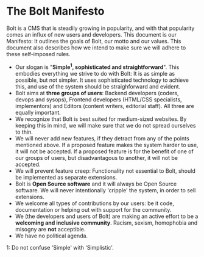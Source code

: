 
The Bolt Manifesto
==================

Bolt is a CMS that is steadily growing in popularity, and with that
popularity comes an influx of new users and developers. This document is
our Manifesto: It outlines the goals of Bolt, our motto and our values.
This document also describes how we intend to make sure we will adhere to
these self-imposed rules.

- Our slogan is "**Simple<sup>1</sup>, sophisticated and straightforward**". 
  This embodies everything we strive to do with Bolt: It is as simple as
  possible, but not simpler. It uses sophisticated technology to achieve
  this, and use of the system should be straighforward and evident.
- Bolt aims at **three groups of users**: Backend developers (coders,
  devops and sysops), Frontend developers (HTML/CSS specialists,
  implementors) and Editors (content writers, editorial staff). All three
  are equally important.
- We recognize that Bolt is best suited for medium-sized websites. By
  keeping this in mind, we will make sure that we do not spread ourselves
  to thin.
- We will never add new features, if they detract from any of the points
  mentioned above. If a proposed feature makes the system harder to use,
  it will not be accepted. If a proposed feature is for the benefit of one
  of our groups of users, but disadvantagous to another, it will not be
  accepted.
- We will prevent feature creep: Functionality not essential to Bolt,
  should be implemented as separate extensions.
- Bolt is **Open Source software** and it will always be Open Source
  software. We will never intentionally 'cripple' the system, in order to
  sell extensions.
- We welcome all types of contributions by our users: be it code,
  documentation or helping out with support for the community.
- We (the developers and users of Bolt) are making an active effort to be
  a **welcoming and inclusive community**. Racism, sexism, homophobia and
  misogny are __not__ acceptible.
- We have no political agenda.


1: Do not confuse 'Simple' with 'Simplistic'. 